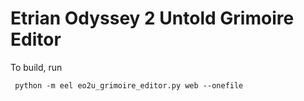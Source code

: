 # Etrian Odyssey 2 Untold Grimoire Editor

To build, run
```
 python -m eel eo2u_grimoire_editor.py web --onefile
```